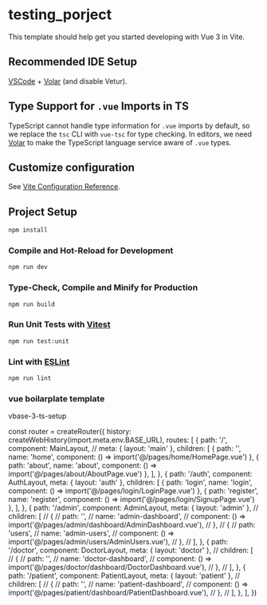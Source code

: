 # testing_porject

This template should help get you started developing with Vue 3 in Vite.

## Recommended IDE Setup

[VSCode](https://code.visualstudio.com/) + [Volar](https://marketplace.visualstudio.com/items?itemName=Vue.volar) (and disable Vetur).

## Type Support for `.vue` Imports in TS

TypeScript cannot handle type information for `.vue` imports by default, so we replace the `tsc` CLI with `vue-tsc` for type checking. In editors, we need [Volar](https://marketplace.visualstudio.com/items?itemName=Vue.volar) to make the TypeScript language service aware of `.vue` types.

## Customize configuration

See [Vite Configuration Reference](https://vite.dev/config/).

## Project Setup

```sh
npm install
```

### Compile and Hot-Reload for Development

```sh
npm run dev
```

### Type-Check, Compile and Minify for Production

```sh
npm run build
```

### Run Unit Tests with [Vitest](https://vitest.dev/)

```sh
npm run test:unit
```

### Lint with [ESLint](https://eslint.org/)

```sh
npm run lint
```

### vue boilarplate template

vbase-3-ts-setup

const router = createRouter({
history: createWebHistory(import.meta.env.BASE_URL),
routes: [
{
path: '/',
component: MainLayout,
// meta: { layout: 'main' },
children: [
{ path: '', name: 'home', component: () => import('@/pages/home/HomePage.vue') },
{ path: 'about', name: 'about', component: () => import('@/pages/about/AboutPage.vue') },
],
},
{
path: '/auth',
component: AuthLayout,
meta: { layout: 'auth' },
children: [
{ path: 'login', name: 'login', component: () => import('@/pages/login/LoginPage.vue') },
{ path: 'register', name: 'register', component: () => import('@/pages/login/SignupPage.vue') },
],
},
{
path: '/admin',
component: AdminLayout,
meta: { layout: 'admin' },
// children: [
// {
// path: '',
// name: 'admin-dashboard',
// component: () => import('@/pages/admin/dashboard/AdminDashboard.vue'),
// },
// {
// path: 'users',
// name: 'admin-users',
// component: () => import('@/pages/admin/users/AdminUsers.vue'),
// },
// ],
},
{
path: '/doctor',
component: DoctorLayout,
meta: { layout: 'doctor' },
// children: [
// {
// path: '',
// name: 'doctor-dashboard',
// component: () => import('@/pages/doctor/dashboard/DoctorDashboard.vue'),
// },
// ],
},
{
path: '/patient',
component: PatientLayout,
meta: { layout: 'patient' },
// children: [
// {
// path: '',
// name: 'patient-dashboard',
// component: () => import('@/pages/patient/dashboard/PatientDashboard.vue'),
// },
// ],
},
],
})
